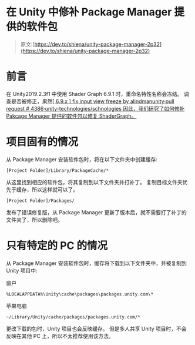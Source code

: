 # 在 Unity 中修补 Package Manager 提供的软件包

> 原文:[https://dev.to/shiena/unity-package-manager-2p32](https://dev.to/shiena/unity-package-manager-2p32)

# 前言

在 Unity2019.2.3f1 中使用 Shader Graph 6.9.1 时，重命名特性名称会冻结。
调查是否被修正，果然[[ 6.9.x ] fix input view freeze by alindmanunity·pull request # 4386·unity-technologies/schnologies
因此，我们研究了如何修补 Pakcage Manager 提供的软件包以修复 ShaderGraph。](https://github.com/Unity-Technologies/ScriptableRenderPipeline/pull/4386)

# 项目固有的情况

从 Package Manager 安装软件包时，将在以下文件夹中创建缓存:

```
[Project Folder]/Library/PackageCache/* 
```

从这里找到相应的软件包，将其复制到以下文件夹并打补丁。
复制目标文件夹优先于缓存，所以这样就可以了。

```
[Project Folder]/Packages/ 
```

发布了错误修复版，从 Package Manager 更新了版本后，就不需要打了补丁的文件夹了，所以删除吧。

# 只有特定的 PC 的情况

从 Package Manager 安装软件包时，缓存将下载到以下文件夹中，并被复制到 Unity 项目中:

窗户

```
%LOCALAPPDATA%\Unity\cache\packages\packages.unity.com\* 
```

苹果电脑

```
~/Library/Unity/cache/packages/packages.unity.com/* 
```

更改下载的包时，Unity 项目也会反映缓存。
但是多人共享 Unity 项目时，不会反映在其他 PC 上，所以不太推荐使用该方法。